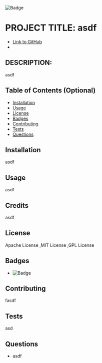 
![Badge](https://img.shields.io/badge/asdf-asdf-red.svg)

# PROJECT TITLE: asdf

* [Link to GitHub](https://github.com/asdf)
* [Email]: (mailto:asdf)

## DESCRIPTION:

asdf

## Table of Contents (Optional)

* [Installation](#installation)
* [Usage](#usage)
* [License](#license)
* [Badges](#badges)
* [Contributing](#contribute)
* [Tests](#tests)
* [Questions](#questions)

## Installation

asdf

## Usage

asdf

## Credits

asdf

## License

Apache License ,MIT License ,GPL License 

## Badges

* ![Badge](https://img.shields.io/badge/asdf-asdf-red.svg)

## Contributing

fasdf

## Tests

asd

## Questions


* asdf

    

    